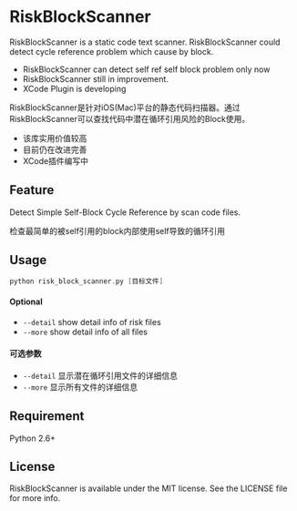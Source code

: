 # RiskBlockScanner

RiskBlockScanner is a static code text scanner. RiskBlockScanner could detect cycle reference problem which cause by block.

* RiskBlockScanner can detect self ref self block problem only now
* RiskBlockScanner still in improvement.
* XCode Plugin is developing

RiskBlockScanner是针对iOS(Mac)平台的静态代码扫描器。通过RiskBlockScanner可以查找代码中潜在循环引用风险的Block使用。

* 该库实用价值较高
* 目前仍在改进完善
* XCode插件编写中

## Feature

Detect Simple Self-Block Cycle Reference by scan code files.

检查最简单的被self引用的block内部使用self导致的循环引用

## Usage

``` Swift
python risk_block_scanner.py [目标文件] 
```

#### Optional
* ```--detail``` show detail info of risk files
* ```--more```   show detail info of all files

#### 可选参数
* ```--detail``` 显示潜在循环引用文件的详细信息
* ```--more```   显示所有文件的详细信息

## Requirement

Python 2.6+

## License

RiskBlockScanner is available under the MIT license. See the LICENSE file for more info.
